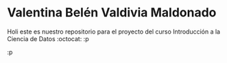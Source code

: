 # Valentina Belén Valdivia Maldonado

Holi este es nuestro repositorio para el proyecto del curso Introducción a la Ciencia de Datos :octocat: :p

:p
